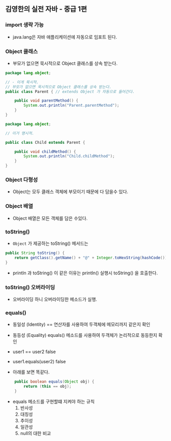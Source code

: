 ## 김영한의 실전 자바 - 중급 1편


### import 생략 가능
- java.lang은 자바 애플리케이션에 자동으로 임포트 된다. 

### Object 클래스
- 부모가 없으면 묵시적으로 Object 클래스를 상속 받는다.


```java
package lang.object;

// - 이게 묵시적.
// 부모가 없으면 묵시적으로 Object 클래스를 상속 받는다.
public class Parent { // extends Object 가 자동으로 들어간다.

    public void parentMethod() {
        System.out.println("Parent.parentMethod");
    }
}

```
```java
package lang.object;

// 이거 명시적.

public class Child extends Parent {

    public void childMethod() {
        System.out.println("Child.childMethod");
    }
}
```

### Object 다형성
- Object는 모두 클래스 객체에 부모이기 때문에 다 담을수 있다.

### Object 배열
- Object 배열은 모든 객체를 담은 수있다.

### toString()
- `Object` 가 제공하는 toString() 메서드는
```java
public String toString() {
    return getClass().getName() + "@" + Integer.toHexString(hashCode());
}
```
- println 과 toString() 이 같은 이유는 println() 실행시 toString() 을 호출한다.


### toString() 오버라이딩
- 오버라이딩 하니 오버라이딩한 메소드가 실행.


### equals()
- 동일성 (Identity) == 연산자를 사용하여 두객체에 메모리까지 같은지 확인
- 동등성 (Equality) equals() 메소드를 사용하여 두객체가 논리적으로 동등한지 확인

- user1 == user2 false
- user1.equals(user2) false
- 아래를 보면 똑같다.

```java
    public boolean equals(Object obj) {
        return (this == obj);
    }
```

- equals 메소드를 구현할떄 지켜야 하는 규칙
  1. 반사성
  2. 대칭성
  3. 추이성
  4. 일관성
  5. null의 대한 비교